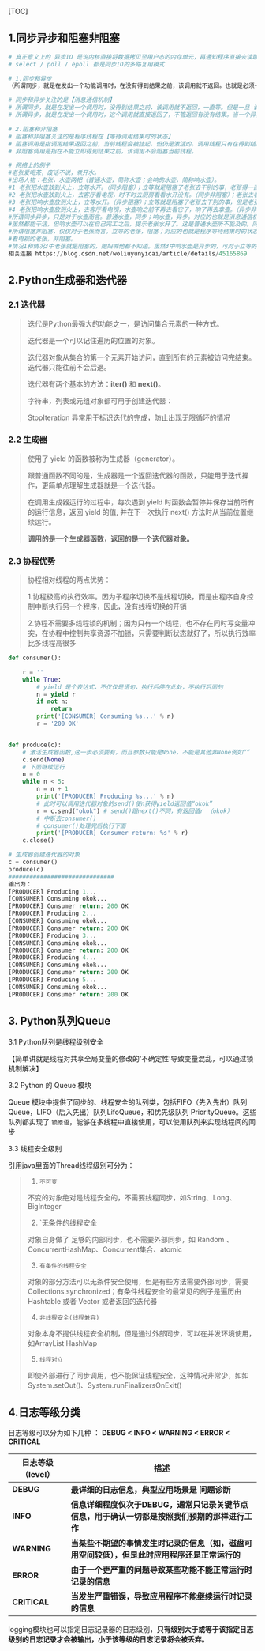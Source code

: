 [TOC]



## 1.同步异步和阻塞非阻塞

```python
# 真正意义上的 异步IO 是说内核直接将数据拷贝至用户态的内存单元，再通知程序直接去读取数据。
# select / poll / epoll 都是同步IO的多路复用模式

# 1.同步和异步
（所谓同步，就是在发出一个功能调用时，在没有得到结果之前，该调用就不返回。也就是必须一件一件事做,等前一件做完了才能做下一件事。）

# 同步和异步关注的是【消息通信机制】
# 所谓同步，就是在发出一个调用时，没得到结果之前，该调用就不返回，一直等。但是一旦 调用返回 就得到返回值了，【调用者主动等待】这个调用的结果
# 所谓异步，就是在发出一个调用时，这个调用就直接返回了，不管返回有没有结果。当一个异步过程调用发出后，被调用者通过状态，通知来通知调用者，或者通过【回调函数】处理这个调用

# 2.阻塞和非阻塞
# 阻塞和非阻塞关注的是程序线程在【等待调用结果时的状态】
# 阻塞调用是指调用结果返回之前，当前线程会被挂起，但仍是激活的。调用线程只有在得到结果之后才返回
# 非阻塞调用是指在不能立即得到结果之前，该调用不会阻塞当前线程。

# 网络上的例子
#老张爱喝茶，废话不说，煮开水。
#出场人物：老张，水壶两把（普通水壶，简称水壶；会响的水壶，简称响水壶）。
#1 老张把水壶放到火上，立等水开。（同步阻塞）；立等就是阻塞了老张去干别的事，老张得一直主动的看着水开没，这就是同步
#2 老张把水壶放到火上，去客厅看电视，时不时去厨房看看水开没有。（同步非阻塞）；老张去看电视了，这就是非阻塞了，但是老张还是得关注着水开没，这也就是同步了
#3 老张把响水壶放到火上，立等水开。（异步阻塞）；立等就是阻塞了老张去干别的事，但是老张不用时刻关注水开没，因为水开了，响水壶会提醒他，这就是异步了
#4 老张把响水壶放到火上，去客厅看电视，水壶响之前不再去看它了，响了再去拿壶。（异步非阻塞）；老张去看电视了，这就是非阻塞了，而且，等水开了，响水壶会提醒他，这就是异步了
#所谓同步异步，只是对于水壶而言。普通水壶，同步；响水壶，异步。对应的也就是消息通信机制
#虽然都能干活，但响水壶可以在自己完工之后，提示老张水开了。这是普通水壶所不能及的。同步只能让调用者去轮询自己（情况2中），造成老张效率的低下。
#所谓阻塞非阻塞，仅仅对于老张而言。立等的老张，阻塞；对应的也就是程序等待结果时的状态
#看电视的老张，非阻塞。
#情况1和情况3中老张就是阻塞的，媳妇喊他都不知道。虽然3中响水壶是异步的，可对于立等的老张没有太大的意义。所以一般异步是配合非阻塞使用的，这样才能发挥异步的效用。
相关连接 https://blog.csdn.net/woliuyunyicai/article/details/45165869
```

## 2.Python生成器和迭代器

### 2.1 迭代器

> 迭代是Python最强大的功能之一，是访问集合元素的一种方式。
>
> 迭代器是一个可以记住遍历的位置的对象。
>
> 迭代器对象从集合的第一个元素开始访问，直到所有的元素被访问完结束。迭代器只能往前不会后退。
>
> 迭代器有两个基本的方法：**iter()** 和 **next()**。
>
> 字符串，列表或元组对象都可用于创建迭代器：
>
> StopIteration 异常用于标识迭代的完成，防止出现无限循环的情况

### 2.2 生成器 

> 使用了 yield 的函数被称为生成器（generator）。
>
> 跟普通函数不同的是，生成器是一个返回迭代器的函数，只能用于迭代操作，更简单点理解生成器就是一个迭代器。
>
> 在调用生成器运行的过程中，每次遇到 yield 时函数会暂停并保存当前所有的运行信息，返回 yield 的值, 并在下一次执行 next() 方法时从当前位置继续运行。
>
> **调用的是一个生成器函数，返回的是一个迭代器对象。**

### 2.3 协程优势

>  协程相对线程的两点优势：
>
> 1.协程极高的执行效率。因为子程序切换不是线程切换，而是由程序自身控制中断执行另一个程序，因此，没有线程切换的开销
>
> 2.协程不需要多线程锁的机制；因为只有一个线程，也不存在同时写变量冲突，在协程中控制共享资源不加锁，只需要判断状态就好了，所以执行效率比多线程高很多

```python
def consumer():

    r = ''
    while True:
        # yield 是个表达式，不仅仅是语句，执行后停在此处，不执行后面的
        n = yield r
        if not n:
            return
        print('[CONSUMER] Consuming %s...' % n)
        r = '200 OK'


def produce(c):
    # 激活生成器函数,这一步必须要有，而且参数只能是None，不能是其他非None例如“”
    c.send(None)
    # 下面继续运行
    n = 0
    while n < 5:
        n = n + 1
        print('[PRODUCER] Producing %s...' % n)
        # 此时可以调用迭代器对象的send()使n获得yield返回值“okok”
        r = c.send("okok") # send()跟next()不同，有返回值r （okok）
        # 中断去consumer()
        # consumer()处理完后执行下面
        print('[PRODUCER] Consumer return: %s' % r)
    c.close()

# 生成器创建迭代器的对象
c = consumer()
produce(c)
##############################
输出为：
[PRODUCER] Producing 1...
[CONSUMER] Consuming okok...
[PRODUCER] Consumer return: 200 OK
[PRODUCER] Producing 2...
[CONSUMER] Consuming okok...
[PRODUCER] Consumer return: 200 OK
[PRODUCER] Producing 3...
[CONSUMER] Consuming okok...
[PRODUCER] Consumer return: 200 OK
[PRODUCER] Producing 4...
[CONSUMER] Consuming okok...
[PRODUCER] Consumer return: 200 OK
[PRODUCER] Producing 5...
[CONSUMER] Consuming okok...
[PRODUCER] Consumer return: 200 OK
```

## 3. Python队列Queue

3.1 Python队列是线程级别安全

【简单讲就是线程对共享全局变量的修改的‘不确定性’导致变量混乱，可以通过锁机制解决】

3.2 Python 的 Queue 模块

Queue 模块中提供了同步的、线程安全的队列类，包括FIFO（先入先出）队列Queue，LIFO（后入先出）队列LifoQueue，和优先级队列 PriorityQueue。这些队列都实现了 `锁原语`，能够在多线程中直接使用，可以使用队列来实现线程间的同步

3.3 线程安全级别

引用java里面的Thread线程级别可分为：

> 1. `不可变`
>
> 不变的对象绝对是线程安全的，不需要线程同步，如String、Long、BigInteger
>
> 2. `无条件的线程安全
>
> 对象自身做了 足够的内部同步，也不需要外部同步，如 Random 、ConcurrentHashMap、Concurrent集合、atomic
>
> 3. `有条件的线程安全`
>
> 对象的部分方法可以无条件安全使用，但是有些方法需要外部同步，需要Collections.synchronized；有条件线程安全的最常见的例子是遍历由 Hashtable 或者 Vector 或者返回的迭代器
>
> 4. `非线程安全(线程兼容)`
>
> 对象本身不提供线程安全机制，但是通过外部同步，可以在并发环境使用， 如ArrayList HashMap
>
> 5. `线程对立`
>
> 即使外部进行了同步调用，也不能保证线程安全，这种情况非常少，如如System.setOut()、System.runFinalizersOnExit()

##  4.日志等级分类 

日志等级可以分为如下几种 ： **DEBUG < INFO < WARNING < ERROR < CRITICAL**

| **日志等级（level）** | **描述**                                                     |
| --------------------- | ------------------------------------------------------------ |
| **DEBUG**             | **最详细的日志信息，典型应用场景是 问题诊断**                |
| **INFO**              | **信息详细程度仅次于DEBUG，通常只记录关键节点信息，用于确认一切都是按照我们预期的那样进行工作** |
| **WARNING**           | **当某些不期望的事情发生时记录的信息（如，磁盘可用空间较低），但是此时应用程序还是正常运行的** |
| **ERROR**             | **由于一个更严重的问题导致某些功能不能正常运行时记录的信息** |
| **CRITICAL**          | **当发生严重错误，导致应用程序不能继续运行时记录的信息**     |

logging模块也可以指定日志记录器的日志级别，**只有级别大于或等于该指定日志级别的日志记录才会被输出，小于该等级的日志记录将会被丢弃。**


